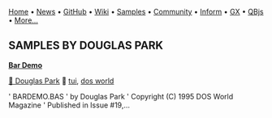 [Home](https://qb64.com) • [News](../news.md) • [GitHub](https://github.com/QB64Official/qb64) • [Wiki](https://github.com/QB64Official/qb64/wiki) • [Samples](../samples.md) • [Community](../community.md) • [Inform](../inform.md) • [GX](../gx.md) • [QBjs](../qbjs.md) • [More...](../more.md)

## SAMPLES BY DOUGLAS PARK

**[Bar Demo](bar-demo/index.md)**

[🐝 Douglas Park](douglas-park.md) 🔗 [tui](tui.md), [dos world](dos-world.md)

' BARDEMO.BAS ' by Douglas Park ' Copyright (C) 1995 DOS World Magazine ' Published in Issue #19,...
